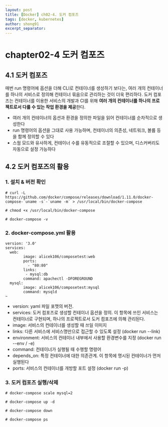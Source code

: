 ```yaml
---
layout: post
title: [Docker] ch02-4. 도커 컴포즈 
tags: [docker, kubernetes]
author: shong91
excerpt_separator: 
---
```

# chapter02-4 도커 컴포즈

## 4.1 도커 컴포즈
매번 run 명령어에 옵션을 더해 CLI로 컨테이너를 생성하기 보다는, 여러 개의 컨테이너를 하나의 서비스로 정의해 컨테이너 묶음으로 관리하는 것이 더욱 편리하다.
도커 컴포즈는 컨테이너를 이용한 서비스의 개발과 CI를 위해 **여러 개의 컨테이너를 하나의 프로젝트로서 다룰 수 있는 작업 환경을 제공**한다. 


- 여러 개의 컨테이너의 옵션과 환경을 정의한 파일을 읽어 컨테이너를 순차적으로 생성한다
- run 명령어의 옵션을 그대로 사용 가능하며, 컨테이너의 의존성, 네트워크, 볼륨 등을 함께 정의할 수 있다
- 스웜 모드와 유사하게, 컨테이너 수를 유동적으로 조절할 수 있으며, 디스커버리도 자동으로 설정 가능하다

## 4.2 도커 컴포즈의 활용

### 1. 설치 & 버전 확인 

```
# curl -L https://github.com/docker/compose/releases/download/1.11.0/docker-compose-`uname -s`-`uname -m` > /usr/local/bin/docker-compose

# chmod +x /usr/local/bin/docker-compose

# docker-compose -v
```

### 2. docker-compose.yml 활용
```
version: '3.0'
services:
  web:
        image: alicek106/composetest:web
        ports:
          - "80:80"
        links:
         - mysql:db
        command: apachectl -DFOREGROUND
  mysql:
        image: alicek106/composetest:mysql
        command: mysqld
~                          
```

- version: yaml 파일 포맷의 버전. 
- services: 도커 컴포즈로 생성할 컨테이너 옵션을 정의. 이 항목에 쓰인 서비스는 컨테이너로 구현되며, 하나의 프로젝트로서 도커 컴포즈에 의해 관리된다. 
- image: 서비스의 컨테이너를 생성할 때 쓰일 이미지
- links: 다른 서비스에 서비스명만으로 접근할 수 있도록 설정 (docker run --link)
- environment: 서비스의 컨테이너 내부에서 사용할 환경변수를 지정 (docker run --env / -e)
- command: 컨테이너가 실행될 때 수행할 명령어
- depends_on: 특정 컨테이너에 대한 의존관계. 이 항목에 명시된 컨테이너가 먼저 실행된다
- ports: 서비스의 컨테이너를 개방할 포트 설정 (docker run -p)

### 3. 도커 컴포즈 실행/삭제
```
# docker-compose scale mysql=2

# docker-compose up -d

# docker-compose down

# docker-compose ps
```
